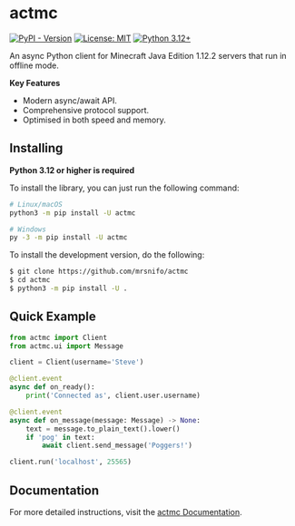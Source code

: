 # actmc

[![PyPI - Version](https://img.shields.io/pypi/v/actmc?color=%234CAF50)](https://pypi.org/project/actmc)
[![License: MIT](https://img.shields.io/badge/License-MIT-4CAF50.svg)](https://opensource.org/licenses/MIT)
[![Python 3.12+](https://img.shields.io/badge/python-3.12+-blue.svg)](https://www.python.org/downloads/)

An async Python client for Minecraft Java Edition 1.12.2 servers that run in offline mode.

**Key Features**

* Modern async/await API.
* Comprehensive protocol support.
* Optimised in both speed and memory.

## Installing

**Python 3.12 or higher is required**

To install the library, you can just run the following command:

```bash
# Linux/macOS
python3 -m pip install -U actmc

# Windows
py -3 -m pip install -U actmc
```

To install the development version, do the following:

```bash
$ git clone https://github.com/mrsnifo/actmc
$ cd actmc
$ python3 -m pip install -U .
```

## Quick Example

```python
from actmc import Client
from actmc.ui import Message

client = Client(username='Steve')

@client.event
async def on_ready():
    print('Connected as', client.user.username)

@client.event
async def on_message(message: Message) -> None:
    text = message.to_plain_text().lower()
    if 'pog' in text:
        await client.send_message('Poggers!')

client.run('localhost', 25565)
```

## Documentation

For more detailed instructions,
visit the [actmc Documentation](https://actmc.readthedocs.io/latest/).
